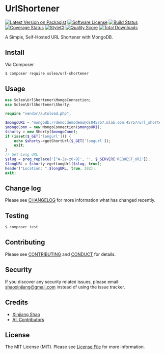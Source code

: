 # UrlShortener

[![Latest Version on Packagist][ico-version]][link-packagist]
[![Software License][ico-license]](LICENSE.md)
[![Build Status][ico-travis]][link-travis]
[![Coverage Status][ico-scrutinizer]][link-scrutinizer]
[![StyleCI][ico-styleci]][link-styleci]
[![Quality Score][ico-code-quality]][link-code-quality]
[![Total Downloads][ico-downloads]][link-downloads]

A Simple, Self-Hosted URL Shortener with MongoDB. 

## Install

Via Composer

``` bash
$ composer require soleo/url-shortener
```

## Usage

``` php
use Soleo\UrlShortener\MongoConnection;
use Soleo\UrlShortener\Shorty;

require "vendor/autoload.php";

$mongoURI = "mongodb://demo:demodemo@ds045757.mlab.com:45757/url_shortener";
$mongoConn = new MongoConnection($mongoURI);
$shorty = new Shorty($mongoConn);
if (isset($_GET['longurl'])) {
    echo $shorty->getShortUrl($_GET['longurl']);
    exit;
}
// Get Long URL
$slug = preg_replace('[^A-Za-z0-9]', '', $_SERVER['REQUEST_URI']);
$longURL = $shorty->getLongUrl($slug, true);
header("Location: ".$longURL, true, 302);
exit;
```

## Change log

Please see [CHANGELOG](CHANGELOG.md) for more information what has changed recently.

## Testing

``` bash
$ composer test
```

## Contributing

Please see [CONTRIBUTING](CONTRIBUTING.md) and [CONDUCT](CONDUCT.md) for details.

## Security

If you discover any security related issues, please email shaoxinjiang@gmail.com instead of using the issue tracker.

## Credits

- [Xinjiang Shao][link-author]
- [All Contributors][link-contributors]

## License

The MIT License (MIT). Please see [License File](LICENSE.md) for more information.

[ico-version]: https://img.shields.io/packagist/v/soleo/url-shortener.svg?style=flat-square
[ico-license]: https://img.shields.io/badge/license-MIT-brightgreen.svg?style=flat-square
[ico-travis]: https://img.shields.io/travis/soleo/url-shortener/master.svg?style=flat-square
[ico-scrutinizer]: https://img.shields.io/scrutinizer/coverage/g/soleo/url-shortener.svg?style=flat-square
[ico-code-quality]: https://img.shields.io/scrutinizer/g/soleo/url-shortener.svg?style=flat-square
[ico-downloads]: https://img.shields.io/packagist/dt/soleo/url-shortener.svg?style=flat-square
[ico-styleci]: https://styleci.io/repos/32484055/shield

[link-packagist]: https://packagist.org/packages/soleo/url-shortener
[link-travis]: https://travis-ci.org/soleo/url-shortener
[link-scrutinizer]: https://scrutinizer-ci.com/g/soleo/url-shortener/code-structure
[link-code-quality]: https://scrutinizer-ci.com/g/soleo/url-shortener
[link-downloads]: https://packagist.org/packages/soleo/url-shortener
[link-author]: https://github.com/soleo
[link-contributors]: ../../contributors
[link-styleci]: https://styleci.io/repos/32484055
